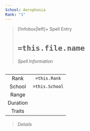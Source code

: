 ```yaml
---
School: Aerophasia
Rank: "1"
---
```

> [!infobox|left]+ Spell Entry
> # `=this.file.name`
> ###### Spell Information
|        |                |
|:------:|:--------------:|
|  Rank  |  `=this.Rank`  |
| School | `=this.School` |
| Range  |                |
|  Duration     |                |
| Traits |                |
> ###### *Details*
